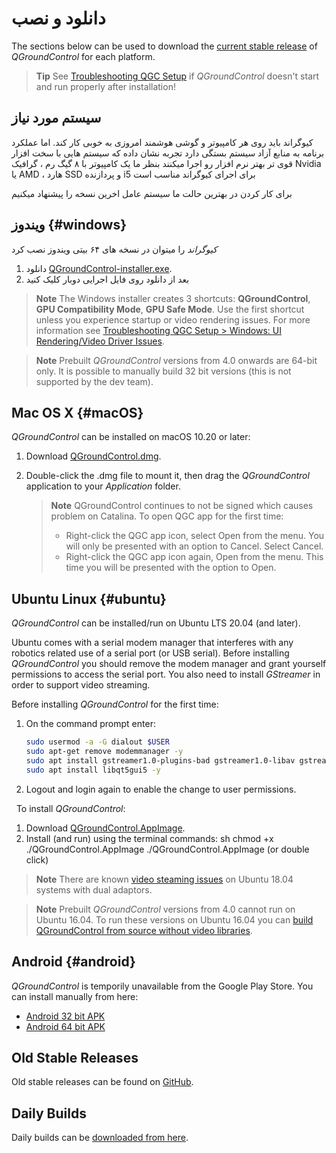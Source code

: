 # دانلود و نصب

The sections below can be used to download the [current stable release](../releases/release_notes.md) of *QGroundControl* for each platform.

> **Tip** See [Troubleshooting QGC Setup](../troubleshooting/qgc_setup.md) if *QGroundControl* doesn't start and run properly after installation!

## سیستم مورد نیاز

کیوگراند باید روی هر کامپیوتر و گوشی هوشمند امروزی به خوبی کار کند. اما عملکرد برنامه به منابع آزاد سیستم بستگی دارد تجربه نشان داده که سیستم هایی با سخت افزار قوی تر بهتر نرم افزار رو اجرا میکنند بنظر ما یک کامپیوتر با ۸ گیگ رم ، گرافیک Nvidia یا AMD ، هارد SSD و پردازنده i5 برای اجرای کیوگراند مناسب است

برای کار کردن در بهترین حالت ما سیستم عامل اخرین نسخه را پیشنهاد میکنیم

## ویندوز {#windows}

*کیوگراند* را میتوان در نسخه های ۶۴ بیتی ویندوز نصب کرد

1. دانلود [QGroundControl-installer.exe](https://d176tv9ibo4jno.cloudfront.net/latest/QGroundControl-installer.exe).
2. بعد از دانلود روی فایل اجرایی دوبار کلیک کنید

> **Note** The Windows installer creates 3 shortcuts: **QGroundControl**, **GPU Compatibility Mode**, **GPU Safe Mode**. Use the first shortcut unless you experience startup or video rendering issues. For more information see [Troubleshooting QGC Setup > Windows: UI Rendering/Video Driver Issues](../troubleshooting/qgc_setup.md#opengl_troubleshooting).

<span></span>

> **Note** Prebuilt *QGroundControl* versions from 4.0 onwards are 64-bit only. It is possible to manually build 32 bit versions (this is not supported by the dev team).

## Mac OS X {#macOS}

*QGroundControl* can be installed on macOS 10.20 or later:

1. Download [QGroundControl.dmg](https://d176tv9ibo4jno.cloudfront.net/latest/QGroundControl.dmg).
2. Double-click the .dmg file to mount it, then drag the *QGroundControl* application to your *Application* folder.
    
    > **Note** QGroundControl continues to not be signed which causes problem on Catalina. To open QGC app for the first time:
    > 
    > * Right-click the QGC app icon, select Open from the menu. You will only be presented with an option to Cancel. Select Cancel.
    > * Right-click the QGC app icon again, Open from the menu. This time you will be presented with the option to Open.

## Ubuntu Linux {#ubuntu}

*QGroundControl* can be installed/run on Ubuntu LTS 20.04 (and later).

Ubuntu comes with a serial modem manager that interferes with any robotics related use of a serial port (or USB serial). Before installing *QGroundControl* you should remove the modem manager and grant yourself permissions to access the serial port. You also need to install *GStreamer* in order to support video streaming.

Before installing *QGroundControl* for the first time:

1. On the command prompt enter:
    
    ```sh
    sudo usermod -a -G dialout $USER
    sudo apt-get remove modemmanager -y
    sudo apt install gstreamer1.0-plugins-bad gstreamer1.0-libav gstreamer1.0-gl -y
    sudo apt install libqt5gui5 -y
    ```
    
    <!-- Note, remove install of libqt5gui5 https://github.com/mavlink/qgroundcontrol/issues/10176 fixed -->

2. Logout and login again to enable the change to user permissions.

&nbsp; To install *QGroundControl*:

1. Download [QGroundControl.AppImage](https://d176tv9ibo4jno.cloudfront.net/latest/QGroundControl.AppImage).
2. Install (and run) using the terminal commands: 
        sh
        chmod +x ./QGroundControl.AppImage
        ./QGroundControl.AppImage  (or double click)

> **Note** There are known [video steaming issues](../troubleshooting/qgc_setup.md#dual_vga) on Ubuntu 18.04 systems with dual adaptors.

<span></span>

> **Note** Prebuilt *QGroundControl* versions from 4.0 cannot run on Ubuntu 16.04. To run these versions on Ubuntu 16.04 you can [build QGroundControl from source without video libraries](https://dev.qgroundcontrol.com/en/getting_started/).

## Android {#android}

*QGroundControl* is temporily unavailable from the Google Play Store. You can install manually from here:

* [Android 32 bit APK](https://qgroundcontrol.s3-us-west-2.amazonaws.com/latest/QGroundControl32.apk)
* [Android 64 bit APK](https://qgroundcontrol.s3-us-west-2.amazonaws.com/latest/QGroundControl64.apk)

## Old Stable Releases

Old stable releases can be found on <a href="https://github.com/mavlink/qgroundcontrol/releases/" target="_blank">GitHub</a>.

## Daily Builds

Daily builds can be [downloaded from here](../releases/daily_builds.md).
